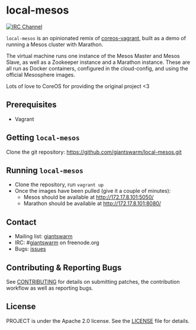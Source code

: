 # local-mesos

[![IRC Channel](https://img.shields.io/badge/irc-%23giantswarm-blue.svg)](https://kiwiirc.com/client/irc.freenode.net/#giantswarm)

`local-mesos` is an opinionated remix of [coreos-vagrant](https://github.com/coreos/coreos-vagrant), built as a demo of running a Mesos cluster with Marathon.

The virtual machine runs one instance of the Mesos Master and Mesos Slave, as well as a Zookeeper instance and a Marathon instance. These are all run as Docker containers, configured in the cloud-config, and using the official Mesosphere images.

Lots of love to CoreOS for providing the original project <3

## Prerequisites

- Vagrant

## Getting `local-mesos`

Clone the git repository: https://github.com/giantswarm/local-mesos.git

## Running `local-mesos`

- Clone the repository, run `vagrant up`
- Once the images have been pulled (give it a couple of minutes):
  - Mesos should be available at http://172.17.8.101:5050/
  - Marathon should be available at http://172.17.8.101:8080/

## Contact

- Mailing list: [giantswarm](https://groups.google.com/forum/!forum/giantswarm)
- IRC: #[giantswarm](irc://irc.freenode.org:6667/#giantswarm) on freenode.org
- Bugs: [issues](https://github.com/giantswarm/local-mesos/issues)

## Contributing & Reporting Bugs

See [CONTRIBUTING](CONTRIBUTING.md) for details on submitting patches, the contribution workflow as well as reporting bugs.

## License

PROJECT is under the Apache 2.0 license. See the [LICENSE](LICENSE) file for details.